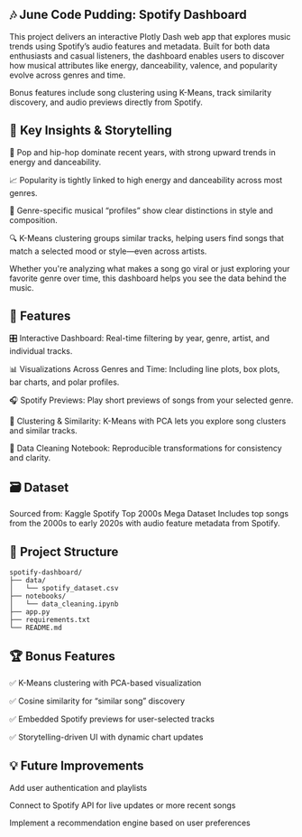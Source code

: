 ## 🎶 June Code Pudding: Spotify Dashboard
This project delivers an interactive Plotly Dash web app that explores music trends using Spotify’s audio features and metadata. Built for both data enthusiasts and casual listeners, the dashboard enables users to discover how musical attributes like energy, danceability, valence, and popularity evolve across genres and time.

Bonus features include song clustering using K-Means, track similarity discovery, and audio previews directly from Spotify.

## 🧠 Key Insights & Storytelling
🎤 Pop and hip-hop dominate recent years, with strong upward trends in energy and danceability.

📈 Popularity is tightly linked to high energy and danceability across most genres.

🧭 Genre-specific musical “profiles” show clear distinctions in style and composition.

🔍 K-Means clustering groups similar tracks, helping users find songs that match a selected mood or style—even across artists.

Whether you're analyzing what makes a song go viral or just exploring your favorite genre over time, this dashboard helps you see the data behind the music.

## 🚀 Features
🎛️ Interactive Dashboard: Real-time filtering by year, genre, artist, and individual tracks.

📊 Visualizations Across Genres and Time: Including line plots, box plots, bar charts, and polar profiles.

🎧 Spotify Previews: Play short previews of songs from your selected genre.

🤖 Clustering & Similarity: K-Means with PCA lets you explore song clusters and similar tracks.

🧹 Data Cleaning Notebook: Reproducible transformations for consistency and clarity.

## 🗃️ Dataset
Sourced from:
Kaggle Spotify Top 2000s Mega Dataset
Includes top songs from the 2000s to early 2020s with audio feature metadata from Spotify.

## 📁 Project Structure
```
spotify-dashboard/
├── data/
│   └── spotify_dataset.csv
├── notebooks/
│   └── data_cleaning.ipynb
├── app.py
├── requirements.txt
└── README.md
```

## 🏆 Bonus Features
✅ K-Means clustering with PCA-based visualization

✅ Cosine similarity for “similar song” discovery

✅ Embedded Spotify previews for user-selected tracks

✅ Storytelling-driven UI with dynamic chart updates

## 💡 Future Improvements
Add user authentication and playlists

Connect to Spotify API for live updates or more recent songs

Implement a recommendation engine based on user preferences
